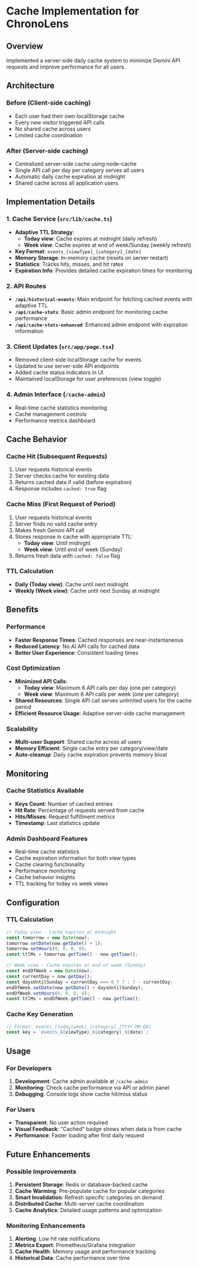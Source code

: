 # Cache Implementation for ChronoLens

## Overview
Implemented a server-side daily cache system to minimize Gemini API requests and improve performance for all users.

## Architecture

### Before (Client-side caching)
- Each user had their own localStorage cache
- Every new visitor triggered API calls
- No shared cache across users
- Limited cache coordination

### After (Server-side caching)
- Centralized server-side cache using node-cache
- Single API call per day per category serves all users
- Automatic daily cache expiration at midnight
- Shared cache across all application users

## Implementation Details

### 1. Cache Service (`src/lib/cache.ts`)
- **Adaptive TTL Strategy**: 
  - **Today view**: Cache expires at midnight (daily refresh)
  - **Week view**: Cache expires at end of week/Sunday (weekly refresh)
- **Key Format**: `events_[viewType]_[category]_[date]`
- **Memory Storage**: In-memory cache (resets on server restart)
- **Statistics**: Tracks hits, misses, and hit rates
- **Expiration Info**: Provides detailed cache expiration times for monitoring

### 2. API Routes
- **`/api/historical-events`**: Main endpoint for fetching cached events with adaptive TTL
- **`/api/cache-stats`**: Basic admin endpoint for monitoring cache performance
- **`/api/cache-stats-enhanced`**: Enhanced admin endpoint with expiration information

### 3. Client Updates (`src/app/page.tsx`)
- Removed client-side localStorage cache for events
- Updated to use server-side API endpoints
- Added cache status indicators in UI
- Maintained localStorage for user preferences (view toggle)

### 4. Admin Interface (`/cache-admin`)
- Real-time cache statistics monitoring
- Cache management controls
- Performance metrics dashboard

## Cache Behavior

### Cache Hit (Subsequent Requests)
1. User requests historical events
2. Server checks cache for existing data
3. Returns cached data if valid (before expiration)
4. Response includes `cached: true` flag

### Cache Miss (First Request of Period)
1. User requests historical events
2. Server finds no valid cache entry
3. Makes fresh Gemini API call
4. Stores response in cache with appropriate TTL:
   - **Today view**: Until midnight
   - **Week view**: Until end of week (Sunday)
5. Returns fresh data with `cached: false` flag

### TTL Calculation
- **Daily (Today view)**: Cache until next midnight
- **Weekly (Week view)**: Cache until next Sunday at midnight

## Benefits

### Performance
- **Faster Response Times**: Cached responses are near-instantaneous
- **Reduced Latency**: No AI API calls for cached data
- **Better User Experience**: Consistent loading times

### Cost Optimization
- **Minimized API Calls**: 
  - **Today view**: Maximum 6 API calls per day (one per category)
  - **Week view**: Maximum 6 API calls per week (one per category)
- **Shared Resources**: Single API call serves unlimited users for the cache period
- **Efficient Resource Usage**: Adaptive server-side cache management

### Scalability
- **Multi-user Support**: Shared cache across all users
- **Memory Efficient**: Single cache entry per category/view/date
- **Auto-cleanup**: Daily cache expiration prevents memory bloat

## Monitoring

### Cache Statistics Available
- **Keys Count**: Number of cached entries
- **Hit Rate**: Percentage of requests served from cache
- **Hits/Misses**: Request fulfillment metrics
- **Timestamp**: Last statistics update

### Admin Dashboard Features
- Real-time cache statistics
- Cache expiration information for both view types
- Cache clearing functionality
- Performance monitoring
- Cache behavior insights
- TTL tracking for today vs week views

## Configuration

### TTL Calculation
```typescript
// Today view - Cache expires at midnight
const tomorrow = new Date(now);
tomorrow.setDate(now.getDate() + 1);
tomorrow.setHours(0, 0, 0, 0);
const ttlMs = tomorrow.getTime() - now.getTime();

// Week view - Cache expires at end of week (Sunday)
const endOfWeek = new Date(now);
const currentDay = now.getDay();
const daysUntilSunday = currentDay === 0 ? 7 : 7 - currentDay;
endOfWeek.setDate(now.getDate() + daysUntilSunday);
endOfWeek.setHours(0, 0, 0, 0);
const ttlMs = endOfWeek.getTime() - now.getTime();
```

### Cache Key Generation
```typescript
// Format: events_[today|week]_[category]_[YYYY-MM-DD]
const key = `events_${viewType}_${category}_${date}`;
```

## Usage

### For Developers
1. **Development**: Cache admin available at `/cache-admin`
2. **Monitoring**: Check cache performance via API or admin panel
3. **Debugging**: Console logs show cache hit/miss status

### For Users
- **Transparent**: No user action required
- **Visual Feedback**: "Cached" badge shows when data is from cache
- **Performance**: Faster loading after first daily request

## Future Enhancements

### Possible Improvements
1. **Persistent Storage**: Redis or database-backed cache
2. **Cache Warming**: Pre-populate cache for popular categories
3. **Smart Invalidation**: Refresh specific categories on demand
4. **Distributed Cache**: Multi-server cache coordination
5. **Cache Analytics**: Detailed usage patterns and optimization

### Monitoring Enhancements
1. **Alerting**: Low hit rate notifications
2. **Metrics Export**: Prometheus/Grafana integration
3. **Cache Health**: Memory usage and performance tracking
4. **Historical Data**: Cache performance over time
